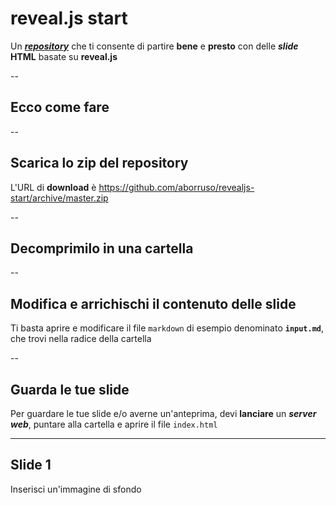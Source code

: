 <!-- .slide: data-background="#ff0000" -->

# reveal.js start

Un **[*repository*](https://github.com/aborruso/revealjs-start)** che ti consente di partire **bene** e **presto** con delle ***slide*** **HTML** basate su **reveal.js**

--

## Ecco come fare


--

## Scarica lo zip del repository

L'URL di **download** è <https://github.com/aborruso/revealjs-start/archive/master.zip>

--

## Decomprimilo in una cartella

--

## Modifica e arrichischi il contenuto delle slide

Ti basta aprire e modificare il file `markdown` di esempio denominato **`input.md`**, che trovi nella radice della cartella

--

## Guarda le tue slide

Per guardare le tue slide e/o averne un'anteprima, devi **lanciare** un ***server web***, puntare alla cartella e aprire il file `index.html`

---

<!-- .slide: data-background="./imgs/background_01.jpeg" -->

## Slide 1

Inserisci un'immagine di sfondo
